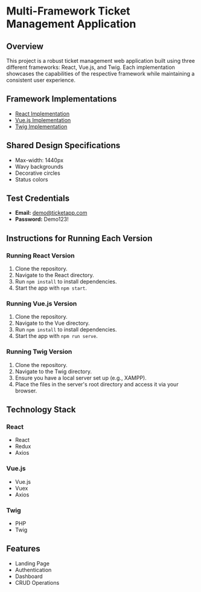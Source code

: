# Multi-Framework Ticket Management Application

## Overview
This project is a robust ticket management web application built using three different frameworks: React, Vue.js, and Twig. Each implementation showcases the capabilities of the respective framework while maintaining a consistent user experience.

## Framework Implementations
- [React Implementation](link-to-react-implementation)
- [Vue.js Implementation](link-to-vue-implementation)
- [Twig Implementation](link-to-twig-implementation)

## Shared Design Specifications
- Max-width: 1440px
- Wavy backgrounds
- Decorative circles
- Status colors

## Test Credentials
- **Email:** demo@ticketapp.com  
- **Password:** Demo123!

## Instructions for Running Each Version
### Running React Version
1. Clone the repository.
2. Navigate to the React directory.
3. Run `npm install` to install dependencies.
4. Start the app with `npm start`.

### Running Vue.js Version
1. Clone the repository.
2. Navigate to the Vue directory.
3. Run `npm install` to install dependencies.
4. Start the app with `npm run serve`.

### Running Twig Version
1. Clone the repository.
2. Navigate to the Twig directory.
3. Ensure you have a local server set up (e.g., XAMPP).
4. Place the files in the server's root directory and access it via your browser.

## Technology Stack
### React
- React
- Redux
- Axios

### Vue.js
- Vue.js
- Vuex
- Axios

### Twig
- PHP
- Twig

## Features
- Landing Page
- Authentication
- Dashboard
- CRUD Operations

